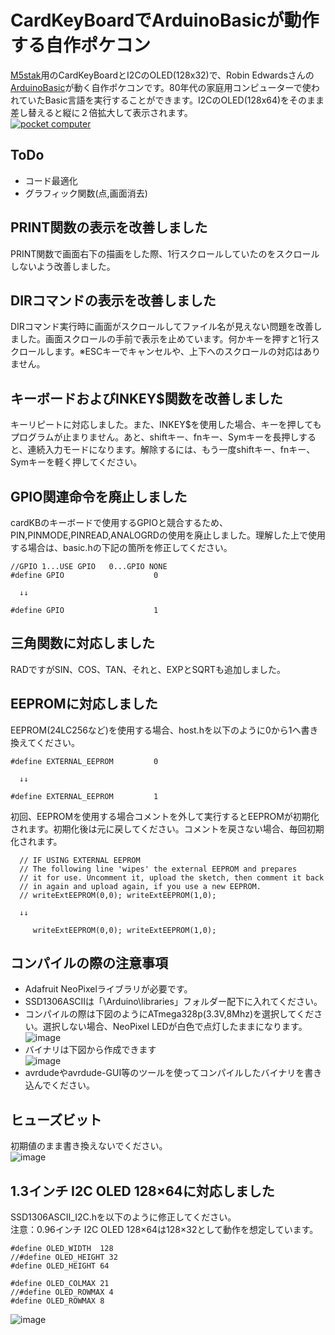 # CardKeyBoardでArduinoBasicが動作する自作ポケコン
[M5stak](https://m5stack.com/)用のCardKeyBoardとI2CのOLED(128x32)で、Robin Edwardsさんの[ArduinoBasic](https://github.com/robinhedwards/ArduinoBASIC)が動く自作ポケコンです。80年代の家庭用コンピューターで使われていたBasic言語を実行することができます。I2CのOLED(128x64)をそのまま差し替えると縦に２倍拡大して表示されます。<br>
[![pocket computer](./img/img001.jpg)](https://youtu.be/O71nmI2AG5k)

## ToDo
- コード最適化
- グラフィック関数(点,画面消去)

## PRINT関数の表示を改善しました
PRINT関数で画面右下の描画をした際、1行スクロールしていたのをスクロールしないよう改善しました。

## DIRコマンドの表示を改善しました
DIRコマンド実行時に画面がスクロールしてファイル名が見えない問題を改善しました。画面スクロールの手前で表示を止めています。何かキーを押すと1行スクロールします。※ESCキーでキャンセルや、上下へのスクロールの対応はありません。

## キーボードおよびINKEY$関数を改善しました
キーリピートに対応しました。また、INKEY$を使用した場合、キーを押してもプログラムが止まりません。あと、shiftキー、fnキー、Symキーを長押しすると、連続入力モードになります。解除するには、もう一度shiftキー、fnキー、Symキーを軽く押してください。

## GPIO関連命令を廃止しました
cardKBのキーボードで使用するGPIOと競合するため、PIN,PINMODE,PINREAD,ANALOGRDの使用を廃止しました。理解した上で使用する場合は、basic.hの下記の箇所を修正してください。<br>
```
//GPIO 1...USE GPIO   0...GPIO NONE
#define GPIO                    0

  ↓↓

#define GPIO                    1
```

## 三角関数に対応しました
RADですがSIN、COS、TAN、それと、EXPとSQRTも追加しました。

## EEPROMに対応しました
EEPROM(24LC256など)を使用する場合、host.hを以下のように0から1へ書き換えてください。<br>
```
#define EXTERNAL_EEPROM         0

  ↓↓

#define EXTERNAL_EEPROM         1
```
初回、EEPROMを使用する場合コメントを外して実行するとEEPROMが初期化されます。初期化後は元に戻してください。コメントを戻さない場合、毎回初期化されます。
```
  // IF USING EXTERNAL EEPROM
  // The following line 'wipes' the external EEPROM and prepares
  // it for use. Uncomment it, upload the sketch, then comment it back
  // in again and upload again, if you use a new EEPROM.
  // writeExtEEPROM(0,0); writeExtEEPROM(1,0);

  ↓↓

     writeExtEEPROM(0,0); writeExtEEPROM(1,0);
```

## コンパイルの際の注意事項
- Adafruit NeoPixelライブラリが必要です。
- SSD1306ASCIIは「\Arduino\libraries」フォルダー配下に入れてください。
- コンパイルの際は下図のようにATmega328p(3.3V,8Mhz)を選択してください。選択しない場合、NeoPixel LEDが白色で点灯したままになります。<br>![image](./img/img002.PNG)<br>
- バイナリは下図から作成できます<br>![image](./img/img003.PNG)<br>
- avrdudeやavrdude-GUI等のツールを使ってコンパイルしたバイナリを書き込んでください。

## ヒューズビット
初期値のまま書き換えないでください。<br>
![image](./img/img004.PNG)<br>

## 1.3インチ I2C OLED 128×64に対応しました
SSD1306ASCII_I2C.hを以下のように修正してください。<br>
注意：0.96インチ I2C OLED 128×64は128×32として動作を想定しています。<br>
```
#define OLED_WIDTH  128
//#define OLED_HEIGHT 32
#define OLED_HEIGHT 64

#define OLED_COLMAX 21
//#define OLED_ROWMAX 4
#define OLED_ROWMAX 8
```
![image](./img/img011.jpg)